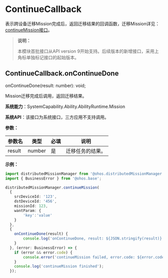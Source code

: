 # ContinueCallback

表示跨设备迁移Mission完成后，返回迁移结果的回调函数，迁移Mission详见：[continueMission接口](js-apis-distributedMissionManager.md#distributedmissionmanagercontinuemission)。

> **说明：**
> 
> 本模块首批接口从API version 9开始支持。后续版本的新增接口，采用上角标单独标记接口的起始版本。 

## ContinueCallback.onContinueDone

onContinueDone(result: number): void;

Mission迁移完成后调用，返回迁移结果。

**系统能力**：SystemCapability.Ability.AbilityRuntime.Mission

**系统API**：该接口为系统接口，三方应用不支持调用。

**参数：**

  | 参数名 | 类型 | 必填 | 说明 |
  | -------- | -------- | -------- | -------- |
  | result |  number | 是 | 迁移任务的结果。 |

**示例：**

  ```ts
  import distributedMissionManager from '@ohos.distributedMissionManager';
  import { BusinessError } from '@ohos.base';

  distributedMissionManager.continueMission(
    {
      srcDeviceId: '123',
      dstDeviceId: '456',
      missionId: 123,
      wantParam: {
          'key':'value'
      }
    },
    {
      onContinueDone(result) {
          console.log('onContinueDone, result: ${JSON.stringify(result)}');
      }
    }, (error: BusinessError) => {
      if (error && error.code) {
          console.error('continueMission failed, error.code: ${error.code}, error.message: ${error.message}');
      }
      console.log('continueMission finished');
    });
  ```
